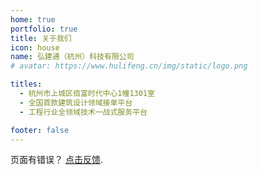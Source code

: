 ```yaml
---
home: true
portfolio: true
title: 关于我们
icon: house
name: 弘建通（杭州）科技有限公司
# avatar: https://www.hulifeng.cn/img/static/logo.png

titles:
  - 杭州市上城区佰富时代中心1幢1301室
  - 全国首款建筑设计领域接单平台
  - 工程行业全领域技术一战式服务平台

footer: false
---
```


<!-- ## Description -->

页面有错误？ [点击反馈](tencent://AddContact/?fromId=45&fromSubId=1&subcmd=all&uin=26198573&website=www.oicqzone.com).
